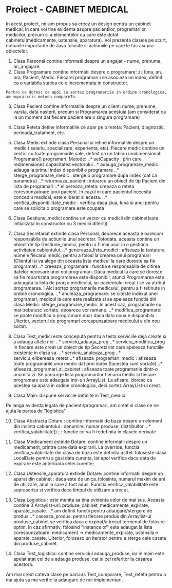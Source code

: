 # Proiect - CABINET MEDICAL


  In acest proiect, mi-am propus sa creez un design pentru un cabinet medical, in care voi tine evidenta asupra pacientilor, programarilor, medicilor, precum si a elementelor cu care este dotat cabinetul(medicamente, ustensile, aparatura). Voi prezenta clasele pe scurt, notiunile importante de Java folosite si actiuniile pe care le fac asupra obiectelor.
  
  1. Clasa Personal contine informatii despre un angajat - nume, prenume, an_angajare.
  2. Clasa Programare contine informatii despre o programare: zi, luna, an, ora, Pacient, Medic. Fiecarei programari i se asociaza un index, definit ca o variabila statica ce e incrementata in constructor.
    
    Pentru ca doresc ca apoi sa sortez programarile in ordine cronologica, am suprascris metoda compareTo.
    
  3. Clasa Pacient contine informatiile despre un client: nume, prenume, varsta, data nasterii, precum si Programarea acestuia (am considerat ca la un moment dat fiecare pacient are o singura programare)
  4. Clasa Reteta detine informatiile ce apar pe o reteta: Pacient, diagnostic, perioada_tratament, etc.
  
    
  5. Clasa Medic extinde clasa Personal si retine informatiile despre un medic ( salariu, specializare, experienta, etc). Fiecare medic contine un vector cu toate programarile sale, definit ca un tablou unidimensional: Programare[] programari. Metode:
   ..* setCapacity : prin care redimensionez capacitatea vectorului
   ..* adauga_programare_medic : adauga la primul index disponibil o programare
   ..* sterge_programare_medic : sterge o programare dupa index (dat ca parametru)
   ..* returneaza_pacient : intoarce un obiect de tip Pacient din lista de programari
   ..* elibereaza_reteta: creeaza o reteta corespunzatoare unui pacient. In cazul in care pacientul necesita concediu medical, este eliberat si acesta.
   ..* verifica_disponibilitate_medic : verifica daca ziua, luna si anul pentru care se solicita o programare este ocupata
   
   6. Clasa Gestiune_medici contine un vector cu medicii din cabinet(este initializata in constructor cu 3 medici diferiti).
   
   7. Clasa Secretariat extinde clasa Personal, deoarece aceasta e oarecum responsabila de actiunile unui secretar. Totodata, aceasta contine un obiect de tip Gestiune_medici, pentru a fi mai usor in a gestiona activitatea cabientului.
    ..* genereaza_lista_medici : afiseaza la tastatura numele fiecarui medic, pentru a folosi la crearea unui programari (Clientul isi va alege din aceasta lista medicul la care doreste sa fie programat)
    ..* creeaza_programare : functia e responsabila de citirea datelor necesare unei noi programari. Daca medicul la care se doreste sa fie repartizata programarea este disponibil, atunci Programarea este adaugata la lista de prog a medicului, iar pacientului creat i se va atribui programarea. ! Aici sortez programarile medicului, pentru a fi retinute in ordine cronologica.
    ..* anuleaza_programare: se citeste indexul unei programari, medicul la care este realizata si se apeleaza functia din clasa Medic: sterge_programare_medic. In acest caz, programarile nu mai trebuiesc sortate, deoarece vor ramane.
    ..* modifica_programare: se poate modifica o programare doar daca data noua e disponibila. Ulterior, vectorul de programari corespunzatoare medicului e din nou sortat.
    
   8. Clasa Test_medici este conceputa pentru a testa serviciile deja create si a adauga altele noi:
   ..* serviciu_adauga_prog 
   ..* serviciu_modifica_prog
   In fiecare este creat un obiect de tip Secretariat care apeleaza functiile existente in clasa sa.
   ..* serviciu_anuleaza_prog
   ..* serviciu_elibereaza_reteta
   ..* afiseaza_programari_medic : afiseaza toate programarile unui medic dat prin index (!acestea sunt sortate)
   ..* afiseaza_programari_zi_cabinet : afiseaza toate programarile dintr-o anumita zi. Se parcurge lista programarilor fiecarui medic si fiecare programare este adaugata intr-un ArrayList. La afisare, doresc ca acestea sa apara in ordine cronologica, deci sortez ArrayList-ul creat.
    
   9. Clasa Main: dispune serviciile definite in Test_medici
   
   Pe langa evidenta legata de pacienti/programari, am creat si clase ce ne ajuta la partea de "logistica" 
   
   10. Clasa Abstracta Dotare : contine informatii de baza despre un element din incinta cabientului : denumire, numar produse, distribuitor.
   ..* verifica_valabilitate() ; : functie ce va fi redefinita in clasele derivate
   
   11. Clasa Medicament extinde Dotare: contine informatii despre un medicament, printre care data expirarii. La override, functia verifica_valabilitate din clasa de baza este definita astfel: foloseste clasa LocalDate pentru a gasi data curenta, iar apoi verifica daca data de expirare este anterioara celei curente;
   
   12. Clasa Ustensile_aparatura extinde Dotare: contine informatii despre un aparat din cabinet : daca este de unica_folosinta, numarul maxim de ani de utilizare, anul la care a fost adus. Functia verifica_valabilitate este suprascrisa si verifica daca timpul de utilizare a trecut.
   
   13. Clasa Logistica : este menita sa tina evidenta celor de mai sus. Aceasta contine 3 Arraylist-uri: produse_cabinet, medicamente_expirate, aparate_casate.
   ..* am definit functii pentru adaugare/stergere de produs
   ..* caseaza_produs: pentru fiecare produs din Arraylist-ul produse_cabinet se verifica daca e expirat/a trecut termenul de folosire optim. In caz afirmativ, folosind "instance of" este adaugat la lista corespunzatoare: medicament -> medicamente_expirate, ustensila-> aparate_casate. Ulterior, folosesc un iterator pentru a sterge cele casate din produse_cabinet.
   
   14. Clasa Test_logistica: contine serviciul adauga_produse, iar in main este apelat atat cel de a adauga produse, cat si cel referitor la casarea acestora.
   
   Am mai creat cateva clase pe parcurs Test_comparare, Test_reteta pentru a ma ajuta sa ma verific la adaugare de noi implementari.
   
   
